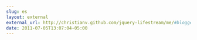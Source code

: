 ```yaml
---
slug: es
layout: external
external_url: http://christianv.github.com/jquery-lifestream/me/#blogger=&dailymotion=&delicious=pengwynn&deviantart=&dribbble=pengwynn&flickr=&foomark=&formspring=&forrst=&foursquare=&github=pengwynn&googlereader=&iusethis=&lastfm=pengwynn&picplz=&pinboard=pengwynn&po
date: 2011-07-05T13:07:04-05:00
---
```

